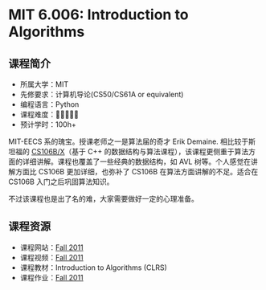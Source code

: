 # MIT 6.006: Introduction to Algorithms

## 课程简介

- 所属大学：MIT
- 先修要求：计算机导论(CS50/CS61A or equivalent)
- 编程语言：Python
- 课程难度：🌟🌟🌟🌟🌟
- 预计学时：100h+

MIT-EECS 系的瑰宝。授课老师之一是算法届的奇才 Erik Demaine. 相比较于斯坦福的 [CS106B/X](../编程入门/cpp/CS106B_CS106X.md)（基于 C++ 的数据结构与算法课程），该课程更侧重于算法方面的详细讲解。课程也覆盖了一些经典的数据结构，如 AVL 树等。个人感觉在讲解方面比 CS106B 更加详细，也弥补了 CS106B 在算法方面讲解的不足。适合在 CS106B 入门之后巩固算法知识。

不过该课程也是出了名的难，大家需要做好一定的心理准备。

## 课程资源

- 课程网站：[Fall 2011](https://ocw.mit.edu/courses/6-006-introduction-to-algorithms-fall-2011/)
- 课程视频：[Fall 2011](https://www.bilibili.com/video/BV1b7411e7ZP)
- 课程教材：Introduction to Algorithms (CLRS)
- 课程作业：[Fall 2011](https://ocw.mit.edu/courses/6-006-introduction-to-algorithms-fall-2011/pages/assignments/)
